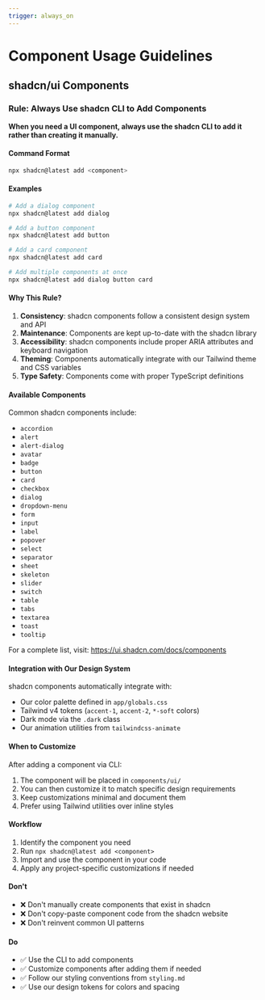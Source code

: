 ```yaml
---
trigger: always_on
---
```


# Component Usage Guidelines

## shadcn/ui Components

### Rule: Always Use shadcn CLI to Add Components

**When you need a UI component, always use the shadcn CLI to add it rather than creating it manually.**

#### Command Format
```bash
npx shadcn@latest add <component>
```

#### Examples
```bash
# Add a dialog component
npx shadcn@latest add dialog

# Add a button component
npx shadcn@latest add button

# Add a card component
npx shadcn@latest add card

# Add multiple components at once
npx shadcn@latest add dialog button card
```

#### Why This Rule?

1. **Consistency**: shadcn components follow a consistent design system and API
2. **Maintenance**: Components are kept up-to-date with the shadcn library
3. **Accessibility**: shadcn components include proper ARIA attributes and keyboard navigation
4. **Theming**: Components automatically integrate with our Tailwind theme and CSS variables
5. **Type Safety**: Components come with proper TypeScript definitions

#### Available Components

Common shadcn components include:
- `accordion`
- `alert`
- `alert-dialog`
- `avatar`
- `badge`
- `button`
- `card`
- `checkbox`
- `dialog`
- `dropdown-menu`
- `form`
- `input`
- `label`
- `popover`
- `select`
- `separator`
- `sheet`
- `skeleton`
- `slider`
- `switch`
- `table`
- `tabs`
- `textarea`
- `toast`
- `tooltip`

For a complete list, visit: https://ui.shadcn.com/docs/components

#### Integration with Our Design System

shadcn components automatically integrate with:
- Our color palette defined in `app/globals.css`
- Tailwind v4 tokens (`accent-1`, `accent-2`, `*-soft` colors)
- Dark mode via the `.dark` class
- Our animation utilities from `tailwindcss-animate`

#### When to Customize

After adding a component via CLI:
1. The component will be placed in `components/ui/`
2. You can then customize it to match specific design requirements
3. Keep customizations minimal and document them
4. Prefer using Tailwind utilities over inline styles

#### Workflow

1. Identify the component you need
2. Run `npx shadcn@latest add <component>`
3. Import and use the component in your code
4. Apply any project-specific customizations if needed

#### Don't

- ❌ Don't manually create components that exist in shadcn
- ❌ Don't copy-paste component code from the shadcn website
- ❌ Don't reinvent common UI patterns

#### Do

- ✅ Use the CLI to add components
- ✅ Customize components after adding them if needed
- ✅ Follow our styling conventions from `styling.md`
- ✅ Use our design tokens for colors and spacing
